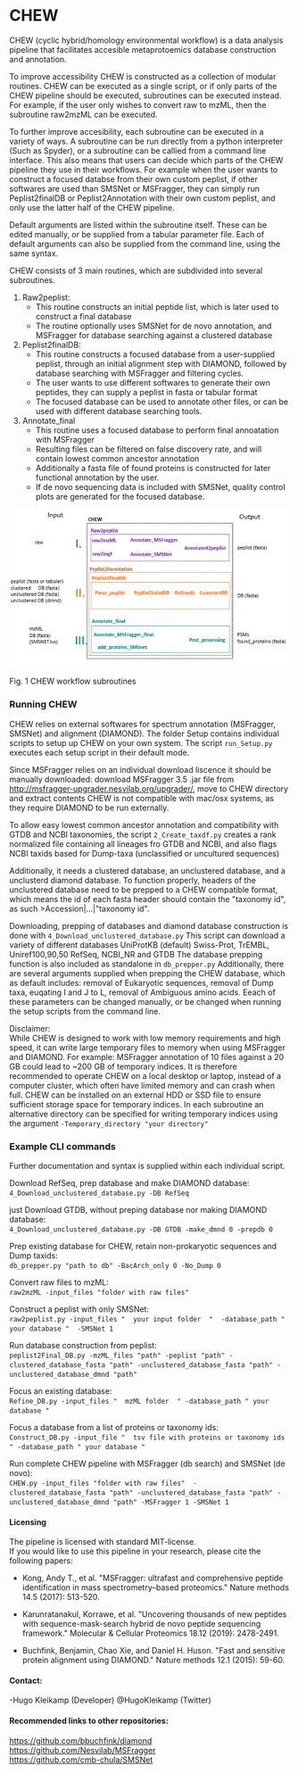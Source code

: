 # CHEW


CHEW (cyclic hybrid/homology environmental workflow)
is a data analysis pipeline that facilitates accesible metaprotoemics database construction and annotation.



To improve accessibility CHEW is constructed as a collection of modular routines.
CHEW can be executed as a single script, or if only parts of the CHEW pipeline should be executed, subroutines can be executed instead.
For example, if the user only wishes to convert raw to mzML, then the subroutine raw2mzML can be executed.


To further improve accesibility, each subroutine can be executed in a variety of ways.
A subroutine can be run directly from a python interpreter (Such as Spyder), or a subroutine can be callied from a command line interface. This also means that users can decide which parts of the CHEW pipeline they use in their workflows.
For example when the user wants to construct a focused databse from their own custom peplist, if other softwares are used than SMSNet or MSFragger, they can simply run Peplist2finalDB or Peplist2Annotation with their own custom peplist, and only use the latter half of the CHEW pipeline.

Default arguments are listed within the subroutine itself.
These can be edited manually, or be supplied from a tabular parameter file.
Each of default arguments can also be supplied from the command line, using the same syntax.


CHEW consists of 3 main routines, which are subdivided into several subroutines.


1. Raw2peplist:
    - This routine constructs an initial peptide list, which is later used to construct a final database
    - The routine optionally uses SMSNet for de novo annotation, and MSFragger for database searching against a clustered database   
2. Peplist2finalDB:
    - This routine constructs a focused database from a user-supplied peplist, through an initial alignment step with DIAMOND, followed by database searching with MSFragger and filtering cycles.
    - The user wants to use different softwares to generate their own peptides, they can supply a peplist in fasta or tabular format
    - The focused database can be used to annotate other files, or can be used with different database searching tools.
3. Annotate_final
    - This routine uses a focused database to perform final annoatation with MSFragger
    - Resulting files can be filtered on false discovery rate, and will contain lowest common ancestor annotation
    - Additionally a fasta file of found proteins is constructed for later functional annotation by the user.
    - If de novo sequencing data is included with SMSNet, quality control plots are generated for the focused database.



![alt text](https://github.com/hbckleikamp/CHEW/blob/main/CHEW_workflow.PNG)

Fig. 1 CHEW workflow subroutines





### Running CHEW

CHEW relies on external softwares for spectrum annotation (MSFragger, SMSNet) and alignment (DIAMOND).
The folder Setup contains individual scripts to setup up CHEW on your own system.
The script `run_Setup.py` executes each setup script in their default mode.

Since MSFragger relies on an individual download liscence it should be manually downloaded:
download MSFragger 3.5 .jar file from http://msfragger-upgrader.nesvilab.org/upgrader/, move to CHEW directory and extract contents
CHEW is not compatible with mac/osx systems, as they require DIAMOND to be run externally.

To allow easy lowest common ancestor annotation and compatibility with GTDB and NCBI taxonomies,
the script `2_Create_taxdf.py` creates a rank normalized file containing all lineages fro GTDB and NCBI, and also flags NCBI taxids
based for Dump-taxa (unclassified or uncultured sequences)

Additionally, it needs a clustered database, an unclustered database, and a unclusterd diamond database.
To function properly, headers of the unclustered database need to be prepped to a CHEW compatible format,
which means the id of each fasta header should contain the "taxonomy id", as such >Accession|...|"taxonomy id".

Downloading, prepping of databases and diamond database construction is done with `4_Download_unclustered_database.py`
This script can download a variety of different databases UniProtKB (default) Swiss-Prot, TrEMBL, Uniref100,90,50 RefSeq, NCBI_NR and GTDB
The database prepping function is also included as standalone in `db_prepper.py` 
Additionally, there are several arguments supplied when prepping the CHEW database, which as default includes:
removal of Eukaryotic sequences, removal of Dump taxa, euqating I and J to L, removal of Ambiguous amino acids.
Eeach of these parameters can be changed manually, or be changed when running the setup scripts from the command line.

Disclaimer: <br>
While CHEW is designed to work with low memory requirements and high speed, it can write large temporary files to memory when using MSFragger and DIAMOND.
For example: MSFragger annotation of 10 files against a 20 GB could lead to ~200 GB of temporary indices. 
It is therefore recommended to operate CHEW on a local desktop or laptop, instead of a computer cluster, which often have limited memory and can crash when full.
CHEW can be installed on an external HDD or SSD file to ensure sufficient storage space for temporary indices.
In each subroutine an alternative directory can be specified for writing temporary indices using the argument `-Temporary_directory "your directory"`

### Example CLI commands
Further documentation and syntax is supplied within each individual script.

Download RefSeq, prep database and make DIAMOND database: <br>
`4_Download_unclustered_database.py -DB RefSeq`

just Download GTDB, without preping database nor making DIAMOND database: <br>
`4_Download_unclustered_database.py -DB GTDB -make_dmnd 0 -prepdb 0` 

Prep existing database for CHEW, retain non-prokaryotic sequences and Dump taxids: <br>
`db_prepper.py "path to db" -BacArch_only 0 -No_Dump 0` 

Convert raw files to mzML: <br>
`raw2mzML -input_files "folder with raw files"`

Construct a peplist with only SMSNet: <br>
`raw2peplist.py -input_files "  your input folder  "  -database_path " your database "  -SMSNet 1`

Run database construction from peplist: <br>
`peplist2Final_DB.py -mzML_files "path" -peplist "path" -clustered_database_fasta "path" -unclustered_database_fasta "path" -unclustered_database_dmnd "path"`

Focus an existing database: <br>
`Refine_DB.py -input_files "  mzML folder  " -database_path " your database "`

Focus a database from a list of proteins or taxonomy ids: <br>
`Construct_DB.py -input_file "  tsv file with proteins or taxonomy ids  " -database_path " your database "` 

Run complete CHEW pipeline with MSFragger (db search) and SMSNet (de novo): <br>
`CHEW.py -input_files "folder with raw files"  -clustered_database_fasta "path" -unclustered_database_fasta "path" -unclustered_database_dmnd "path" -MSFragger 1 -SMSNet 1`




#### Licensing

The pipeline is licensed with standard MIT-license. <br>
If you would like to use this pipeline in your research, please cite the following papers: 
      
- Kong, Andy T., et al. "MSFragger: ultrafast and comprehensive peptide identification in mass spectrometry–based proteomics." Nature methods 14.5 (2017): 513-520.        

- Karunratanakul, Korrawe, et al. "Uncovering thousands of new peptides with sequence-mask-search hybrid de novo peptide sequencing framework." Molecular & Cellular Proteomics 18.12 (2019): 2478-2491.

- Buchfink, Benjamin, Chao Xie, and Daniel H. Huson. "Fast and sensitive protein alignment using DIAMOND." Nature methods 12.1 (2015): 59-60.



#### Contact:
-Hugo Kleikamp (Developer) @HugoKleikamp (Twitter)



#### Recommended links to other repositories:
https://github.com/bbuchfink/diamond<br>
https://github.com/Nesvilab/MSFragger<br>
https://github.com/cmb-chula/SMSNet
